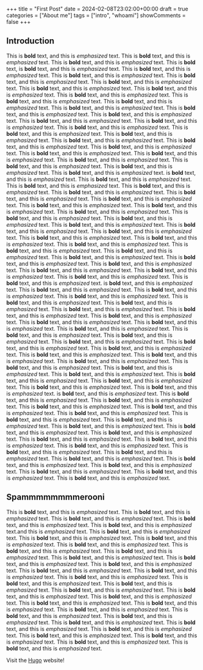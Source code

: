 +++
title = "First Post"
date = 2024-02-08T23:02:00+00:00
draft = true
categories = ["About me"]
tags = ["intro", "whoami"]
showComments = false
+++

## Introduction

This is **bold** text, and this is *emphasized* text. This is **bold** text, and this is *emphasized* text.
This is **bold** text, and this is *emphasized* text.
This is **bold** text,  is **bold** text, and this is *emphasized* text. This is **bold** text, and this is *emphasized* text.
This is **bold** text, and this is *emphasized* text.
This is **bold** text, and this is *emphasized* text.
This is **bold** text, and this is *emphasized* text.
This is **bold** text, and this is *emphasized* text.
This is **bold** text, and this is *emphasized* text.
This is **bold** text, and this is *emphasized* text.
This is **bold** text, and this is *emphasized* text.
This is **bold** text, and this is *emphasized* text. This is **bold** text, and this is *emphasized* text.
This is **bold** text, and this is *emphasized* text. This is **bold** text, and this is *emphasized* text.
This is **bold** text, and this is *emphasized* text. This is **bold** text, and this is *emphasized* text.
This is **bold** text, and this is *emphasized* text.
This is **bold** text, and this is *emphasized* text.
This is **bold** text, and this is *emphasized* text.
This is **bold** text, and this is *emphasized* text.
This is **bold** text, and this is *emphasized* text.
This is **bold** text, and this is *emphasized* text.
This is **bold** text, and this is *emphasized* text.
This is **bold** text, and this is *emphasized* text.
This is **bold** text, and this is *emphasized* text.
This is **bold** text, and this is *emphasized* text.
This is **bold** text, and this is *emphasized* text.
This is **bold** text, and this is *emphasized* text. is **bold** text, and this is *emphasized* text. This is **bold** text, and this is *emphasized* text.
This is **bold** text, and this is *emphasized* text.
This is **bold** text, and this is *emphasized* text.
This is **bold** text, and this is *emphasized* text.
This is **bold** text, and this is *emphasized* text.
This is **bold** text, and this is *emphasized* text.
This is **bold** text, and this is *emphasized* text.
This is **bold** text, and this is *emphasized* text.
This is **bold** text, and this is *emphasized* text. This is **bold** text, and this is *emphasized* text.
This is **bold** text, and this is *emphasized* text. This is **bold** text, and this is *emphasized* text.
This is **bold** text, and this is *emphasized* text. This is **bold** text, and this is *emphasized* text.
This is **bold** text, and this is *emphasized* text.
This is **bold** text, and this is *emphasized* text.
This is **bold** text, and this is *emphasized* text.
This is **bold** text, and this is *emphasized* text.
This is **bold** text, and this is *emphasized* text.
This is **bold** text, and this is *emphasized* text.
This is **bold** text, and this is *emphasized* text.
This is **bold** text, and this is *emphasized* text.
This is **bold** text, and this is *emphasized* text.
This is **bold** text, and this is *emphasized* text.
This is **bold** text, and this is *emphasized* text.
This is **bold** text, and this is *emphasized* text. is **bold** text, and this is *emphasized* text. This is **bold** text, and this is *emphasized* text.
This is **bold** text, and this is *emphasized* text.
This is **bold** text, and this is *emphasized* text.
This is **bold** text, and this is *emphasized* text.
This is **bold** text, and this is *emphasized* text.
This is **bold** text, and this is *emphasized* text.
This is **bold** text, and this is *emphasized* text.
This is **bold** text, and this is *emphasized* text.
This is **bold** text, and this is *emphasized* text. This is **bold** text, and this is *emphasized* text.
This is **bold** text, and this is *emphasized* text. This is **bold** text, and this is *emphasized* text.
This is **bold** text, and this is *emphasized* text. This is **bold** text, and this is *emphasized* text.
This is **bold** text, and this is *emphasized* text.
This is **bold** text, and this is *emphasized* text.
This is **bold** text, and this is *emphasized* text.
This is **bold** text, and this is *emphasized* text.
This is **bold** text, and this is *emphasized* text.
This is **bold** text, and this is *emphasized* text.
This is **bold** text, and this is *emphasized* text.
This is **bold** text, and this is *emphasized* text.
This is **bold** text, and this is *emphasized* text.
This is **bold** text, and this is *emphasized* text.
This is **bold** text, and this is *emphasized* text.
This is **bold** text, and this is *emphasized* text. is **bold** text, and this is *emphasized* text. This is **bold** text, and this is *emphasized* text.
This is **bold** text, and this is *emphasized* text.
This is **bold** text, and this is *emphasized* text.
This is **bold** text, and this is *emphasized* text.
This is **bold** text, and this is *emphasized* text.
This is **bold** text, and this is *emphasized* text.
This is **bold** text, and this is *emphasized* text.
This is **bold** text, and this is *emphasized* text.
This is **bold** text, and this is *emphasized* text. This is **bold** text, and this is *emphasized* text.
This is **bold** text, and this is *emphasized* text. This is **bold** text, and this is *emphasized* text.
This is **bold** text, and this is *emphasized* text. This is **bold** text, and this is *emphasized* text.
This is **bold** text, and this is *emphasized* text.
This is **bold** text, and this is *emphasized* text.
This is **bold** text, and this is *emphasized* text.
This is **bold** text, and this is *emphasized* text.
This is **bold** text, and this is *emphasized* text.
This is **bold** text, and this is *emphasized* text.
This is **bold** text, and this is *emphasized* text.

## Spammmmmmmmerooni

This is **bold** text, and this is *emphasized* text.
This is **bold** text, and this is *emphasized* text.
This is **bold** text, and this is *emphasized* text.
This is **bold** text, and this is *emphasized* text.
This is **bold** text, and this is *emphasized* text.and this is *emphasized* text.
This is **bold** text, and this is *emphasized* text.
This is **bold** text, and this is *emphasized* text.
This is **bold** text, and this is *emphasized* text.
This is **bold** text, and this is *emphasized* text.
This is **bold** text, and this is *emphasized* text.
This is **bold** text, and this is *emphasized* text. This is **bold** text, and this is *emphasized* text.
This is **bold** text, and this is *emphasized* text. This is **bold** text, and this is *emphasized* text.
This is **bold** text, and this is *emphasized* text. This is **bold** text, and this is *emphasized* text.
This is **bold** text, and this is *emphasized* text.
This is **bold** text, and this is *emphasized* text.
This is **bold** text, and this is *emphasized* text.
This is **bold** text, and this is *emphasized* text.
This is **bold** text, and this is *emphasized* text.
This is **bold** text, and this is *emphasized* text.
This is **bold** text, and this is *emphasized* text.
This is **bold** text, and this is *emphasized* text.
This is **bold** text, and this is *emphasized* text.
This is **bold** text, and this is *emphasized* text.
This is **bold** text, and this is *emphasized* text.
This is **bold** text, and this is *emphasized* text.
This is **bold** text, and this is *emphasized* text.
This is **bold** text, and this is *emphasized* text.
This is **bold** text, and this is *emphasized* text.
This is **bold** text, and this is *emphasized* text.
This is **bold** text, and this is *emphasized* text.
This is **bold** text, and this is *emphasized* text.


Visit the [Hugo](https://gohugo.io) website!